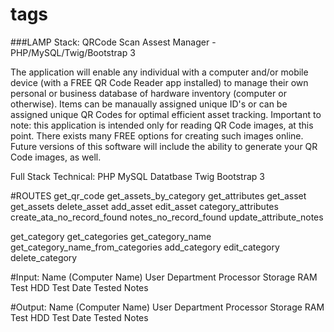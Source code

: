 # tags
###LAMP Stack: QRCode Scan Assest Manager -  PHP/MySQL/Twig/Bootstrap 3

The application will enable any individual with a computer and/or mobile device (with a FREE QR Code Reader app installed) to manage their own personal or business database of hardware inventory (computer or otherwise). Items can be manaually assigned unique ID's or can be assigned unique QR Codes for optimal efficient asset tracking. Important to note: this application is intended only for reading QR Code images, at this point. There exists many FREE options for creating such images online. Future versions of this software will include the ability to generate your QR Code images, as well.

Full Stack Technical:
PHP
MySQL Datatbase
Twig
Bootstrap 3


#ROUTES
get_qr_code
get_assets_by_category
get_attributes
get_asset
get_assets
delete_asset
add_asset
edit_asset
category_attributes
create_ata_no_record_found
notes_no_record_found
update_attribute_notes

get_category
get_categories
get_category_name
get_category_name_from_categories
add_category
edit_category
delete_category


#Input:
Name (Computer Name)
User
Department
Processor
Storage
RAM Test
HDD Test
Date Tested
Notes

#Output:
Name (Computer Name)
User
Department
Processor
Storage
RAM Test
HDD Test
Date Tested
Notes
